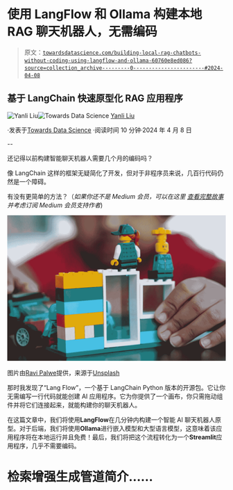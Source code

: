 # 使用 LangFlow 和 Ollama 构建本地 RAG 聊天机器人，无需编码

> 原文：[`towardsdatascience.com/building-local-rag-chatbots-without-coding-using-langflow-and-ollama-60760e8ed086?source=collection_archive---------0-----------------------#2024-04-08`](https://towardsdatascience.com/building-local-rag-chatbots-without-coding-using-langflow-and-ollama-60760e8ed086?source=collection_archive---------0-----------------------#2024-04-08)

## 基于 LangChain 快速原型化 RAG 应用程序

[](https://medium.com/@yanli.liu?source=post_page---byline--60760e8ed086--------------------------------)![Yanli Liu](https://medium.com/@yanli.liu?source=post_page---byline--60760e8ed086--------------------------------)[](https://towardsdatascience.com/?source=post_page---byline--60760e8ed086--------------------------------)![Towards Data Science](https://towardsdatascience.com/?source=post_page---byline--60760e8ed086--------------------------------) [Yanli Liu](https://medium.com/@yanli.liu?source=post_page---byline--60760e8ed086--------------------------------)

·发表于[Towards Data Science](https://towardsdatascience.com/?source=post_page---byline--60760e8ed086--------------------------------) ·阅读时间 10 分钟·2024 年 4 月 8 日

--

还记得以前构建智能聊天机器人需要几个月的编码吗？

像 LangChain 这样的框架无疑简化了开发，但对于非程序员来说，几百行代码仍然是一个障碍。⁤

有没有更简单的方法？（*如果你还不是 Medium 会员，可以在这里* [*查看完整故事*](https://medium.com/towards-data-science/building-local-rag-chatbots-without-coding-using-langflow-and-ollama-60760e8ed086?sk=680bf6f41e4566b870962f4bc00082bf) *并考虑订阅 Medium 会员支持作者*) 

![](img/717c7dae13fd20f9bbf41ddb9c6c29ad.png)

图片由[Ravi Palwe](https://unsplash.com/@ravipalwe?utm_source=medium&utm_medium=referral)提供，来源于[Unsplash](https://unsplash.com/?utm_source=medium&utm_medium=referral)

那时我发现了“Lang Flow”，一个基于 LangChain Python 版本的开源包。它让你无需编写一行代码就能创建 AI 应用程序。它为你提供了一个画布，你只需拖动组件并将它们连接起来，就能构建你的聊天机器人。

在这篇文章中，我们将使用**LangFlow**在几分钟内构建一个智能 AI 聊天机器人原型。对于后端，我们将使用**Ollama**进行嵌入模型和大型语言模型，这意味着该应用程序将在本地运行并且免费！最后，我们将把这个流程转化为一个**Streamlit**应用程序，几乎不需要编码。

# 检索增强生成管道简介……
